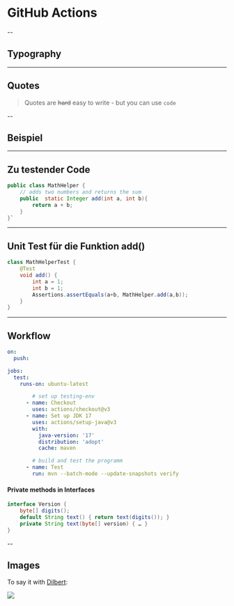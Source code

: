 # GitHub Actions

--

## Typography

---

## Quotes

> Quotes are ~~hard~~ easy
> to write - but you can use `code`

--

## Beispiel   

---

## Zu testender Code 

```Java 
public class MathHelper {
    // adds two numbers and returns the sum
    public  static Integer add(int a, int b){
        return a + b;
    }
}`
```

---

## Unit Test für die Funktion add()

```Java
class MathHelperTest {
    @Test
    void add() {
        int a = 1;
        int b = 1;
        Assertions.assertEquals(a+b, MathHelper.add(a,b));
    }
}
```

---

## Workflow 

```yaml
on:
  push:
```
<!-- .element: class="fragment" data-fragment-index="2" -->
```yaml
jobs:
  test:
    runs-on: ubuntu-latest
```
<!-- .element: class="fragment" data-fragment-index="2" -->
<!-- .element: class="fragment" data-fragment-index="3" -->
```yaml
        # set up testing-env
      - name: Checkout
        uses: actions/checkout@v3
      - name: Set up JDK 17
        uses: actions/setup-java@v3
        with:
          java-version: '17'
          distribution: 'adopt'
          cache: maven
```
<!-- .element: class="fragment" data-fragment-index="3" -->

<!-- .element: class="fragment" data-fragment-index="4" -->
```yaml
        # build and test the programm
      - name: Test
        run: mvn --batch-mode --update-snapshots verify
```
<!-- .element: class="fragment" data-fragment-index="4" -->

#### Private methods in Interfaces<!-- .element: class="fragment" data-fragment-index="2" -->

```java
interface Version {
    byte[] digits();
    default String text() { return text(digits()); }
    private String text(byte[] version) { … }
}
```
<!-- .element: class="fragment" data-fragment-index="2" -->

--
## Images

<span>To say it with
[Dilbert](https://dilbert.com/strip/1995-12-10):</span><!-- .element: class="decent x-small"-->

![](https://assets.amuniversal.com/0e1eaf909fcf012f2fe600163e41dd5b)
